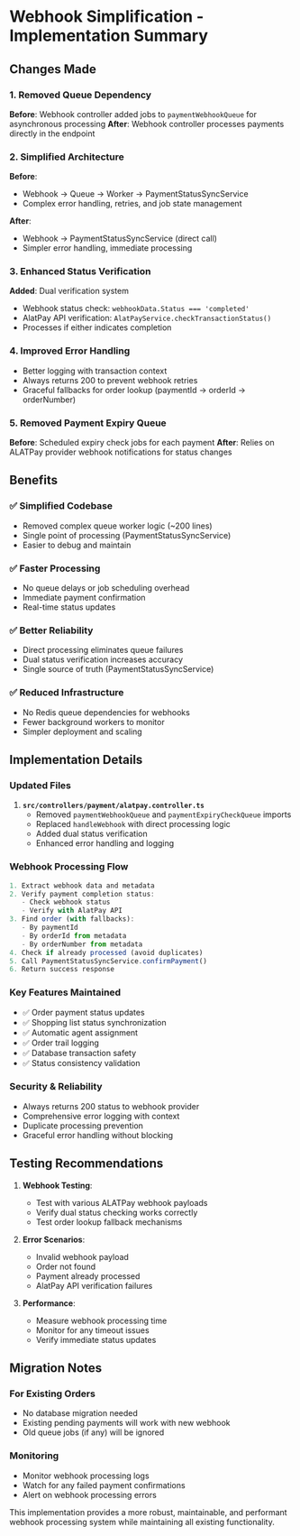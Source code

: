 # Webhook Simplification - Implementation Summary

## Changes Made

### 1. Removed Queue Dependency
**Before**: Webhook controller added jobs to `paymentWebhookQueue` for asynchronous processing
**After**: Webhook controller processes payments directly in the endpoint

### 2. Simplified Architecture
**Before**: 
- Webhook → Queue → Worker → PaymentStatusSyncService
- Complex error handling, retries, and job state management

**After**:
- Webhook → PaymentStatusSyncService (direct call)
- Simpler error handling, immediate processing

### 3. Enhanced Status Verification
**Added**: Dual verification system
- Webhook status check: `webhookData.Status === 'completed'`
- AlatPay API verification: `AlatPayService.checkTransactionStatus()`
- Processes if either indicates completion

### 4. Improved Error Handling
- Better logging with transaction context
- Always returns 200 to prevent webhook retries
- Graceful fallbacks for order lookup (paymentId → orderId → orderNumber)

### 5. Removed Payment Expiry Queue
**Before**: Scheduled expiry check jobs for each payment
**After**: Relies on ALATPay provider webhook notifications for status changes

## Benefits

### ✅ Simplified Codebase
- Removed complex queue worker logic (~200 lines)
- Single point of processing (PaymentStatusSyncService)
- Easier to debug and maintain

### ✅ Faster Processing
- No queue delays or job scheduling overhead
- Immediate payment confirmation
- Real-time status updates

### ✅ Better Reliability
- Direct processing eliminates queue failures
- Dual status verification increases accuracy
- Single source of truth (PaymentStatusSyncService)

### ✅ Reduced Infrastructure
- No Redis queue dependencies for webhooks
- Fewer background workers to monitor
- Simpler deployment and scaling

## Implementation Details

### Updated Files
1. **`src/controllers/payment/alatpay.controller.ts`**
   - Removed `paymentWebhookQueue` and `paymentExpiryCheckQueue` imports
   - Replaced `handleWebhook` with direct processing logic
   - Added dual status verification
   - Enhanced error handling and logging

### Webhook Processing Flow
```typescript
1. Extract webhook data and metadata
2. Verify payment completion status:
   - Check webhook status
   - Verify with AlatPay API
3. Find order (with fallbacks):
   - By paymentId
   - By orderId from metadata  
   - By orderNumber from metadata
4. Check if already processed (avoid duplicates)
5. Call PaymentStatusSyncService.confirmPayment()
6. Return success response
```

### Key Features Maintained
- ✅ Order payment status updates
- ✅ Shopping list status synchronization  
- ✅ Automatic agent assignment
- ✅ Order trail logging
- ✅ Database transaction safety
- ✅ Status consistency validation

### Security & Reliability
- Always returns 200 status to webhook provider
- Comprehensive error logging with context
- Duplicate processing prevention
- Graceful error handling without blocking

## Testing Recommendations

1. **Webhook Testing**:
   - Test with various ALATPay webhook payloads
   - Verify dual status checking works correctly
   - Test order lookup fallback mechanisms

2. **Error Scenarios**:
   - Invalid webhook payload
   - Order not found
   - Payment already processed
   - AlatPay API verification failures

3. **Performance**:
   - Measure webhook processing time
   - Monitor for any timeout issues
   - Verify immediate status updates

## Migration Notes

### For Existing Orders
- No database migration needed
- Existing pending payments will work with new webhook
- Old queue jobs (if any) will be ignored

### Monitoring
- Monitor webhook processing logs
- Watch for any failed payment confirmations
- Alert on webhook processing errors

This implementation provides a more robust, maintainable, and performant webhook processing system while maintaining all existing functionality.